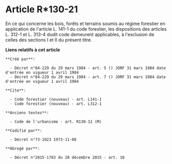 # Article R*130-21

En ce qui concerne les bois, forêts et terrains soumis au régime forestier en application de l'article L. 141-1 du code
forestier, les dispositions des articles L. 312-1 et L. 313-4 dudit code demeurent applicables, à l'exclusion de celles des
sections I et II du présent titre.

**Liens relatifs à cet article**

	**Créé par**:

	  - Décret n°84-229 du 29 mars 1984 - art. 5 () JORF 31 mars 1984 date d'entrée en vigueur 1 avril 1984
	  - Décret n°84-229 du 29 mars 1984 - art. 7 () JORF 31 mars 1984 date d'entrée en vigueur 1 avril 1984

	**Cite**:

	  - Code forestier (nouveau) - art. L141-1
	  - Code forestier (nouveau) - art. L312-1

	**Anciens textes**:

	  - Code de l'urbanisme - art. R130-12 (M)

	**Codifié par**:

	  - Décret n°73-1023 1973-11-08

	**Abrogé par**:

	  - Décret n°2015-1783 du 28 décembre 2015 - art. 10
